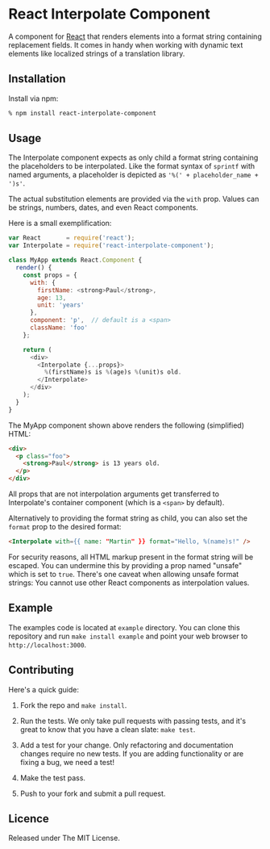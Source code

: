 # React Interpolate Component

A component for [React][1] that renders elements into a format string containing replacement fields. It comes in handy when working with dynamic text elements like localized strings of a translation library.


## Installation

Install via npm:

```bash
% npm install react-interpolate-component
```


## Usage

The Interpolate component expects as only child a format string containing the placeholders to be interpolated. Like the format syntax of `sprintf` with named arguments, a placeholder is depicted as `'%(' + placeholder_name + ')s'`.

The actual substitution elements are provided via the `with` prop. Values can be strings, numbers, dates, and even React components.

Here is a small exemplification:

```js
var React       = require('react');
var Interpolate = require('react-interpolate-component');

class MyApp extends React.Component {
  render() {
    const props = {
      with: {
        firstName: <strong>Paul</strong>,
        age: 13,
        unit: 'years'
      },
      component: 'p',  // default is a <span>
      className: 'foo'
    };

    return (
      <div>
        <Interpolate {...props}>
          %(firstName)s is %(age)s %(unit)s old.
        </Interpolate>
      </div>
    );
  }
}
```

The MyApp component shown above renders the following (simplified) HTML:

```html
<div>
  <p class="foo">
    <strong>Paul</strong> is 13 years old.
  </p>
</div>
```

All props that are not interpolation arguments get transferred to Interpolate's container component (which is a `<span>` by default).

Alternatively to providing the format string as child, you can also set the `format` prop to the desired format:

```html
<Interpolate with={{ name: "Martin" }} format="Hello, %(name)s!" />
```

For security reasons, all HTML markup present in the format string will be escaped. You can undermine this by providing a prop named "unsafe" which is set to `true`. There's one caveat when allowing unsafe format strings: You cannot use other React components as interpolation values.


## Example

The examples code is located at `example` directory. You can clone this repository and run `make install example` and point your web browser to
`http://localhost:3000`.


## Contributing

Here's a quick guide:

1. Fork the repo and `make install`.

2. Run the tests. We only take pull requests with passing tests, and it's great to know that you have a clean slate: `make test`.

3. Add a test for your change. Only refactoring and documentation changes require no new tests. If you are adding functionality or are fixing a bug, we need a test!

4. Make the test pass.

5. Push to your fork and submit a pull request.


## Licence

Released under The MIT License.



[1]: http://facebook.github.io/react/
